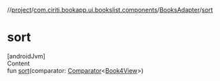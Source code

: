 //[project](../../index.md)/[com.ciriti.bookapp.ui.bookslist.components](../index.md)/[BooksAdapter](index.md)/[sort](sort.md)



# sort  
[androidJvm]  
Content  
fun [sort](sort.md)(comparator: [Comparator](https://developer.android.com/reference/java/util/Comparator.html)<[Book4View](../-book4-view/index.md)>)  



